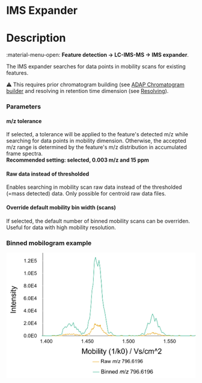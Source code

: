 # **IMS Expander**

# **Description**

:material-menu-open: **Feature detection → LC-IMS-MS → IMS expander**.

The IMS expander searches for data points in mobility scans for existing features. 

:warning: This requires prior chromatogram building (see [ADAP Chromatogram builder](../../lc-ms_featdet/featdet_adap_chromatogram_builder/adap-chromatogram-builder.md) and resolving in retention time dimension (see [Resolving](../../featdet_resolver_local_minimum/local-minimum-resolver.md)).

### Parameters

#### m/z tolerance

If selected, a tolerance will be applied to the feature's detected m/z while searching for data
points in mobility dimension. Otherwise, the accepted m/z range is determined by the feature's m/z
distribution in accumulated frame spectra.  
**Recommended setting: selected, 0.003 m/z and 15 ppm**

#### Raw data instead of thresholded

Enables searching in mobility scan raw data instead of the thresholded (=mass detected) data. Only
possible for centroid raw data files.

#### Override default mobility bin width (scans)

If selected, the default number of binned mobility scans can be overriden. Useful for data with high
mobility resolution. 

### Binned mobilogram example

![binned mobilogram](binnedmobilogram.png)

